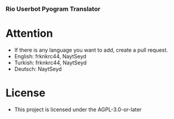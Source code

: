 ### Rio Userbot Pyogram Translator
# Attention
* If there is any language you want to add, create a pull request.
* English: frknkrc44, NaytSeyd
* Turkish: frknkrc44, NaytSeyd
* Deutsch: NaytSeyd

# License
* This project is licensed under the AGPL-3.0-or-later
